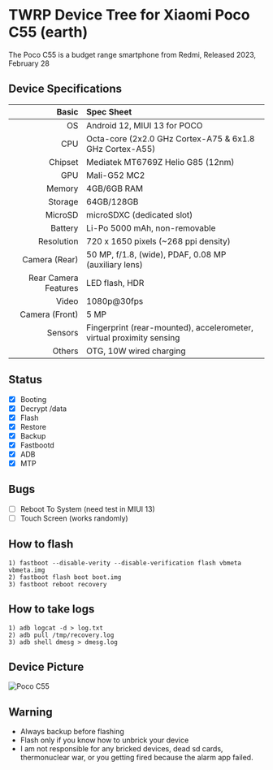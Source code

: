 # TWRP Device Tree for Xiaomi Poco C55 (earth)

The Poco C55 is a budget range smartphone from Redmi, Released 2023, February 28

## Device Specifications

Basic   | Spec Sheet
-------:|:-------------------------
OS      | Android 12, MIUI 13 for POCO
CPU     | Octa-core (2x2.0 GHz Cortex-A75 & 6x1.8 GHz Cortex-A55)
Chipset | Mediatek MT6769Z Helio G85 (12nm)
GPU     | Mali-G52 MC2
Memory  | 4GB/6GB RAM
Storage | 64GB/128GB
MicroSD | microSDXC (dedicated slot)
Battery | Li-Po 5000 mAh, non-removable
Resolution | 720 x 1650 pixels (~268 ppi density)
Camera (Rear)  | 50 MP, f/1.8, (wide), PDAF, 0.08 MP (auxiliary lens)
Rear Camera Features | LED flash, HDR
Video   | 1080p@30fps
Camera (Front)  | 5 MP
Sensors | Fingerprint (rear-mounted), accelerometer, virtual proximity sensing
Others | OTG, 10W wired charging

## Status

- [X] Booting
- [X] Decrypt /data
- [X] Flash
- [X] Restore
- [X] Backup
- [X] Fastbootd
- [X] ADB
- [X] MTP

## Bugs

- [ ] Reboot To System (need test in MIUI 13)
- [ ] Touch Screen (works randomly)

## How to flash

```shell
1) fastboot --disable-verity --disable-verification flash vbmeta vbmeta.img
2) fastboot flash boot boot.img
3) fastboot reboot recovery
```

## How to take logs
```shell
1) adb logcat -d > log.txt
2) adb pull /tmp/recovery.log
3) adb shell dmesg > dmesg.log
```

## Device Picture

![Poco C55](https://fdn2.gsmarena.com/vv/pics/xiaomi/xiaomi-poco-c55-1.jpg "Poco C55")

## Warning
- Always backup before flashing
- Flash only if you know how to unbrick your device
- I am not responsible for any bricked devices, dead sd cards, thermonuclear war, or you getting fired because the alarm app failed.